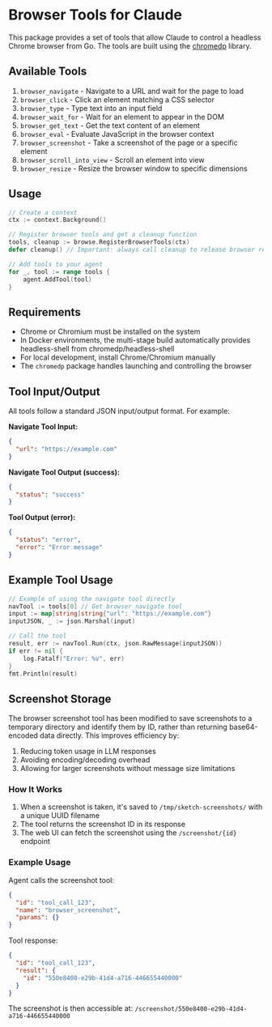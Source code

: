 # Browser Tools for Claude

This package provides a set of tools that allow Claude to control a headless
Chrome browser from Go. The tools are built using the
[chromedp](https://github.com/chromedp/chromedp) library.

## Available Tools

1. `browser_navigate` - Navigate to a URL and wait for the page to load
2. `browser_click` - Click an element matching a CSS selector
3. `browser_type` - Type text into an input field
4. `browser_wait_for` - Wait for an element to appear in the DOM
5. `browser_get_text` - Get the text content of an element
6. `browser_eval` - Evaluate JavaScript in the browser context
7. `browser_screenshot` - Take a screenshot of the page or a specific element
8. `browser_scroll_into_view` - Scroll an element into view
9. `browser_resize` - Resize the browser window to specific dimensions

## Usage

```go
// Create a context
ctx := context.Background()

// Register browser tools and get a cleanup function
tools, cleanup := browse.RegisterBrowserTools(ctx)
defer cleanup() // Important: always call cleanup to release browser resources

// Add tools to your agent
for _, tool := range tools {
    agent.AddTool(tool)
}
```

## Requirements

- Chrome or Chromium must be installed on the system
- In Docker environments, the multi-stage build automatically provides headless-shell from chromedp/headless-shell
- For local development, install Chrome/Chromium manually
- The `chromedp` package handles launching and controlling the browser

## Tool Input/Output

All tools follow a standard JSON input/output format. For example:

**Navigate Tool Input:**
```json
{
  "url": "https://example.com"
}
```

**Navigate Tool Output (success):**
```json
{
  "status": "success"
}
```

**Tool Output (error):**
```json
{
  "status": "error",
  "error": "Error message"
}
```

## Example Tool Usage

```go
// Example of using the navigate tool directly
navTool := tools[0] // Get browser_navigate tool
input := map[string]string{"url": "https://example.com"}
inputJSON, _ := json.Marshal(input)

// Call the tool
result, err := navTool.Run(ctx, json.RawMessage(inputJSON))
if err != nil {
    log.Fatalf("Error: %v", err)
}
fmt.Println(result)
```

## Screenshot Storage

The browser screenshot tool has been modified to save screenshots to a temporary directory and identify them by ID, rather than returning base64-encoded data directly. This improves efficiency by:

1. Reducing token usage in LLM responses
2. Avoiding encoding/decoding overhead
3. Allowing for larger screenshots without message size limitations

### How It Works

1. When a screenshot is taken, it's saved to `/tmp/sketch-screenshots/` with a unique UUID filename
2. The tool returns the screenshot ID in its response
3. The web UI can fetch the screenshot using the `/screenshot/{id}` endpoint

### Example Usage

Agent calls the screenshot tool:
```json
{
  "id": "tool_call_123",
  "name": "browser_screenshot",
  "params": {}
}
```

Tool response:
```json
{
  "id": "tool_call_123",
  "result": {
    "id": "550e8400-e29b-41d4-a716-446655440000"
  }
}
```

The screenshot is then accessible at: `/screenshot/550e8400-e29b-41d4-a716-446655440000`
